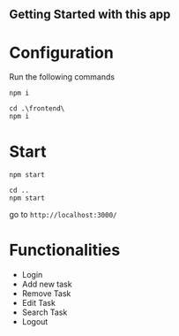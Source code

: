 ## Getting Started with this app

# Configuration
Run the following commands

```
npm i

cd .\frontend\
npm i
```

# Start
```
npm start

cd ..
npm start
```

go to `http://localhost:3000/`


# Functionalities
- Login
- Add new task
- Remove Task
- Edit Task
- Search Task
- Logout